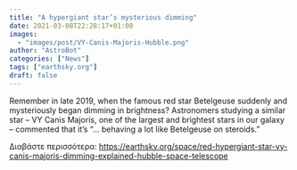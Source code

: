 ```yaml
---
title: "A hypergiant star’s mysterious dimming"
date: 2021-03-08T22:28:17+01:00
images:
  - "images/post/VY-Canis-Majoris-Hubble.png"
author: "AstroBot"
categories: ["News"]
tags: ["earthsky.org"]
draft: false
---
```


Remember in late 2019, when the famous red star Betelgeuse suddenly and mysteriously began dimming in brightness? Astronomers studying a similar star – VY Canis Majoris, one of the largest and brightest stars in our galaxy – commented that it’s “… behaving a lot like Betelgeuse on steroids.”

Διαβάστε περισσότερα: https://earthsky.org/space/red-hypergiant-star-vy-canis-majoris-dimming-explained-hubble-space-telescope
